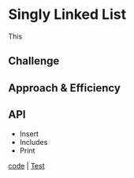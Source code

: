 # Singly Linked List
 This 
 
 ## Challenge
 <!-- Description of the challenge -->
 
 ## Approach & Efficiency
 <!-- What approach did you take? Why? What is the Big O space/time for this approach? -->
 
 ## API
 * Insert
 * Includes
 * Print
 
 [code](../src/main/java/code401Challenges/linkedlist/LinkedList.java) | [Test](../src/test/java/code401Challenges/linkedlist/linkedListTest.java)

